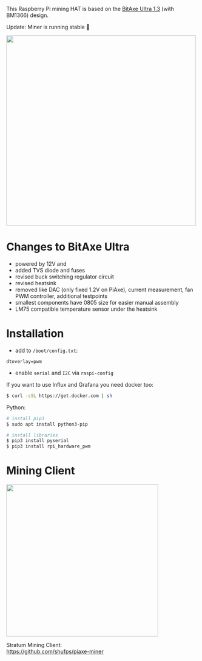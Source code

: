 This Raspberry Pi mining HAT is based on the [BitAxe Ultra 1.3](https://github.com/skot/bitaxe
) (with BM1366) design.

Update: Miner is running stable 🥳

<img src="https://github.com/shufps/piaxe-miner/assets/3079832/bde9dbb6-5687-4b4b-b0a8-7d4b83432937" width="500px"/>



Changes to BitAxe Ultra
=======================

- powered by 12V and
- added TVS diode and fuses
- revised buck switching regulator circuit
- revised heatsink
- removed like DAC (only fixed 1.2V on PiAxe), current measurement, fan PWM controller, additional testpoints
- smallest components have 0805 size for easier manual assembly
- LM75 compatible temperature sensor under the heatsink

Installation
=============

- add to `/boot/config.txt`:
```
dtoverlay=pwm
```

- enable `serial` and `I2C` via `raspi-config`

If you want to use Influx and Grafana you need docker too:

```bash
$ curl -sSL https://get.docker.com | sh
```

Python:
```bash
# install pip3
$ sudo apt install python3-pip

# install libraries
$ pip3 install pyserial
$ pip3 install rpi_hardware_pwm
```


Mining Client
=============

<img src="https://github.com/shufps/piaxe-miner/assets/3079832/8d34ec13-15bd-4dd4-abd3-9588c823c494" width="400px"/>

Stratum Mining Client:<br>
https://github.com/shufps/piaxe-miner
